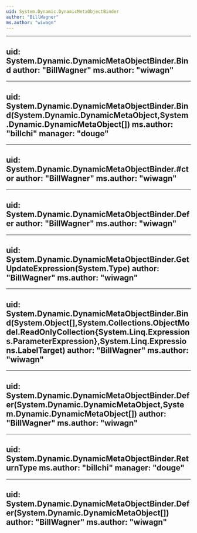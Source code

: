 ```yaml
---
uid: System.Dynamic.DynamicMetaObjectBinder
author: "BillWagner"
ms.author: "wiwagn"
---
```


---
uid: System.Dynamic.DynamicMetaObjectBinder.Bind
author: "BillWagner"
ms.author: "wiwagn"
---

---
uid: System.Dynamic.DynamicMetaObjectBinder.Bind(System.Dynamic.DynamicMetaObject,System.Dynamic.DynamicMetaObject[])
ms.author: "billchi"
manager: "douge"
---

---
uid: System.Dynamic.DynamicMetaObjectBinder.#ctor
author: "BillWagner"
ms.author: "wiwagn"
---

---
uid: System.Dynamic.DynamicMetaObjectBinder.Defer
author: "BillWagner"
ms.author: "wiwagn"
---

---
uid: System.Dynamic.DynamicMetaObjectBinder.GetUpdateExpression(System.Type)
author: "BillWagner"
ms.author: "wiwagn"
---

---
uid: System.Dynamic.DynamicMetaObjectBinder.Bind(System.Object[],System.Collections.ObjectModel.ReadOnlyCollection{System.Linq.Expressions.ParameterExpression},System.Linq.Expressions.LabelTarget)
author: "BillWagner"
ms.author: "wiwagn"
---

---
uid: System.Dynamic.DynamicMetaObjectBinder.Defer(System.Dynamic.DynamicMetaObject,System.Dynamic.DynamicMetaObject[])
author: "BillWagner"
ms.author: "wiwagn"
---

---
uid: System.Dynamic.DynamicMetaObjectBinder.ReturnType
ms.author: "billchi"
manager: "douge"
---

---
uid: System.Dynamic.DynamicMetaObjectBinder.Defer(System.Dynamic.DynamicMetaObject[])
author: "BillWagner"
ms.author: "wiwagn"
---
